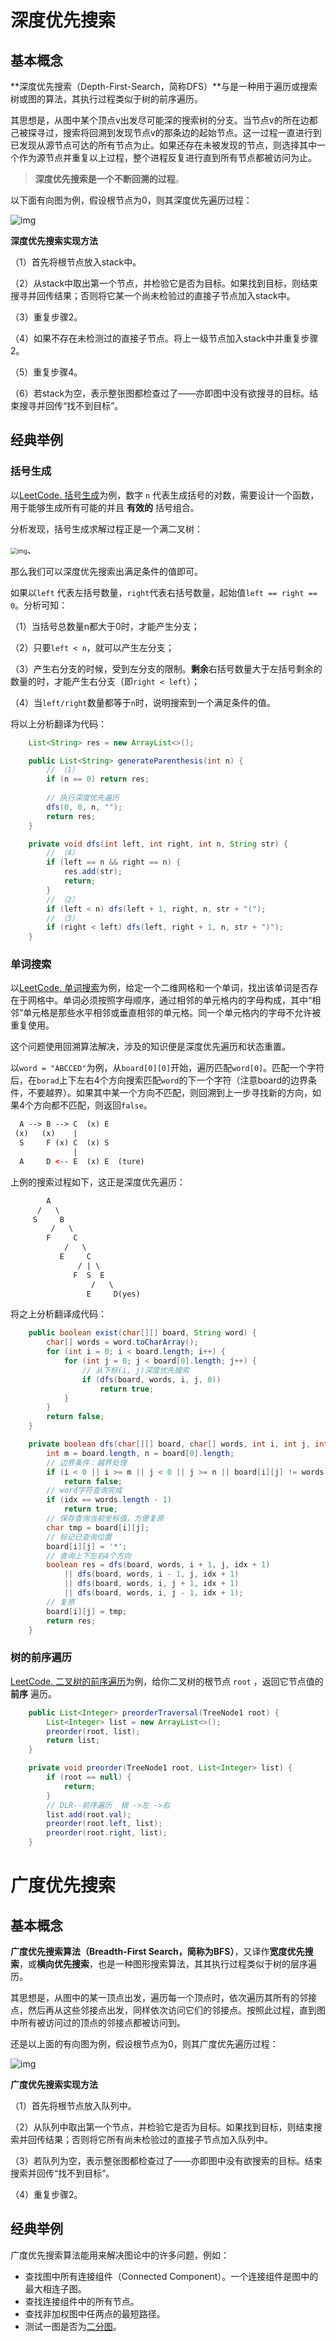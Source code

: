 # 深度优先搜索

## 基本概念

**深度优先搜索（Depth-First-Search，简称DFS）**与是一种用于遍历或搜索树或图的算法，其执行过程类似于树的前序遍历。

其思想是，从图中某个顶点v出发尽可能深的搜索树的分支。当节点v的所在边都己被探寻过，搜索将回溯到发现节点v的那条边的起始节点。这一过程一直进行到已发现从源节点可达的所有节点为止。如果还存在未被发现的节点，则选择其中一个作为源节点并重复以上过程，整个进程反复进行直到所有节点都被访问为止。

> **深度优先搜索是一个不断回溯的过程**。

以下面有向图为例，假设根节点为0，则其深度优先遍历过程：

![img](..\..\images\algorithms\dfs.gif)

**深度优先搜索实现方法**

（1）首先将根节点放入stack中。

（2）从stack中取出第一个节点，并检验它是否为目标。如果找到目标，则结束搜寻并回传结果；否则将它某一个尚未检验过的直接子节点加入stack中。

（3）重复步骤2。

（4）如果不存在未检测过的直接子节点。将上一级节点加入stack中并重复步骤2。

（5）重复步骤4。

（6）若stack为空，表示整张图都检查过了——亦即图中没有欲搜寻的目标。结束搜寻并回传“找不到目标”。

## 经典举例

### 括号生成

以[LeetCode. 括号生成](https://leetcode-cn.com/problems/generate-parentheses/)为例，数字 `n` 代表生成括号的对数，需要设计一个函数，用于能够生成所有可能的并且 **有效的** 括号组合。

分析发现，括号生成求解过程正是一个满二叉树：

<img src="..\..\images\algorithms\括号.png" alt="img" style="zoom: 67%;" />、

那么我们可以深度优先搜索出满足条件的值即可。

如果以`left` 代表左括号数量，`right`代表右括号数量，起始值`left == right == 0`。分析可知：

（1）当括号总数量n都大于0时，才能产生分支；

（2）只要`left < n`，就可以产生左分支；

（3）产生右分支的时候，受到左分支的限制。**剩余**右括号数量大于左括号剩余的数量的时，才能产生右分支（即`right < left`）；

（4）当`left/right`数量都等于`n`时，说明搜索到一个满足条件的值。

将以上分析翻译为代码：

```java
    List<String> res = new ArrayList<>();

    public List<String> generateParenthesis(int n) {
        // （1）
        if (n == 0) return res;
        
        // 执行深度优先遍历
        dfs(0, 0, n, "");
        return res;
    }

    private void dfs(int left, int right, int n, String str) {
        // （4）
        if (left == n && right == n) {
            res.add(str);
            return;
        }
		// （2）
        if (left < n) dfs(left + 1, right, n, str + "(");
        // （3）
        if (right < left) dfs(left, right + 1, n, str + ")");
    }
```

### 单词搜索

以[LeetCode. 单词搜索](https://leetcode-cn.com/problems/word-search/)为例，给定一个二维网格和一个单词，找出该单词是否存在于网格中。单词必须按照字母顺序，通过相邻的单元格内的字母构成，其中“相邻”单元格是那些水平相邻或垂直相邻的单元格。同一个单元格内的字母不允许被重复使用。

这个问题使用回溯算法解决，涉及的知识便是深度优先遍历和状态重置。

以`word = "ABCCED"`为例，从`board[0][0]`开始，遍历匹配`word[0]`。匹配一个字符后，在`borad`上下左右4个方向搜索匹配`word`的下一个字符（注意board的边界条件，不要越界）。如果其中某一个方向不匹配，则回溯到上一步寻找新的方向，如果4个方向都不匹配，则返回`false`。

```html
  A --> B --> C  (x) E			             
 (x)   (x)    |
  S     F (x) C  (x) S			  
 			  |     
  A     D <-- E  (x) E  (ture)	  
```

上例的搜索过程如下，这正是深度优先遍历：

```html
		A
	  /   \
	 S     B
   	 	 /   \
        F     C
            /   \
           E     C
               / | \
              F  S  E
                  /   \
                 E     D(yes)   
```

将之上分析翻译成代码：

```java
    public boolean exist(char[][] board, String word) {
        char[] words = word.toCharArray();
        for (int i = 0; i < board.length; i++) {
            for (int j = 0; j < board[0].length; j++) {
                // 从下标(i, j)深度优先搜索
                if (dfs(board, words, i, j, 0)) 
                    return true;
            }
        }
        return false;
    }

    private boolean dfs(char[][] board, char[] words, int i, int j, int idx) {
        int m = board.length, n = board[0].length;
        // 边界条件：越界处理
        if (i < 0 || i >= m || j < 0 || j >= n || board[i][j] != words[idx]) 
            return false;
        // word字符查询完成
        if (idx == words.length - 1) 
            return true;
        // 保存查询当前坐标值，方便复原
        char tmp = board[i][j];
        // 标记已查询位置
        board[i][j] = '*';
        // 查询上下左右4个方向
        boolean res = dfs(board, words, i + 1, j, idx + 1)
            || dfs(board, words, i - 1, j, idx + 1)
            || dfs(board, words, i, j + 1, idx + 1)
            || dfs(board, words, i, j - 1, idx + 1);
        // 复原
        board[i][j] = tmp;
        return res; 
    }
```

### 树的前序遍历

[LeetCode. 二叉树的前序遍历](https://leetcode-cn.com/problems/binary-tree-preorder-traversal/)为例，给你二叉树的根节点 `root` ，返回它节点值的 **前序** 遍历。

```java
    public List<Integer> preorderTraversal(TreeNode1 root) {
        List<Integer> list = new ArrayList<>();
        preorder(root, list);
        return list;
    }

    private void preorder(TreeNode1 root, List<Integer> list) {
        if (root == null) {
            return;
        }
        // DLR--前序遍历  根 ->左 ->右
        list.add(root.val);
        preorder(root.left, list);
        preorder(root.right, list);
    }
```

# 广度优先搜索

## 基本概念

**广度优先搜索算法（Breadth-First Search，简称为BFS）**，又译作**宽度优先搜索**，或**横向优先搜索**，也是一种图形搜索算法，其其执行过程类似于树的层序遍历。

其思想是，从图中的某一顶点出发，遍历每一个顶点时，依次遍历其所有的邻接点，然后再从这些邻接点出发，同样依次访问它们的邻接点。按照此过程，直到图中所有被访问过的顶点的邻接点都被访问到。

还是以上面的有向图为例，假设根节点为0，则其广度优先遍历过程：

![img](..\..\images\algorithms\bfs.gif)

**广度优先搜索实现方法**

（1）首先将根节点放入队列中。

（2）从队列中取出第一个节点，并检验它是否为目标。如果找到目标，则结束搜索并回传结果；否则将它所有尚未检验过的直接子节点加入队列中。

（3）若队列为空，表示整张图都检查过了——亦即图中没有欲搜索的目标。结束搜索并回传“找不到目标”。

（4）重复步骤2。

## 经典举例

广度优先搜索算法能用来解决图论中的许多问题，例如：

- 查找图中所有连接组件（Connected Component）。一个连接组件是图中的最大相连子图。
- 查找连接组件中的所有节点。
- 查找非加权图中任两点的最短路径。
- 测试一图是否为[二分图](https://zh.wikipedia.org/wiki/二分圖)。